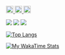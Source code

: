 <p align="left">
  <a href="https://github.com/KOU050223">
    <img height="20" src="https://komarev.com/ghpvc/?username=KOU050223" alt="profile views"/>
  </a>
  <a href="https://github.com/KOU050223?tab=followers">
    <img height="20" src="https://img.shields.io/github/followers/KOU050223?label=follow&logo=github&style=flat" alt="followers"/>
  </a>
  <a href="https://qiita.com/KOU050223">
    <img height="20" src="https://qiita-badge.apiapi.app/s/KOU050223/posts.svg" alt="Qiita posts"/>
  </a>
</p>

<!-- GitHub Summary Cards -->
![](https://github-profile-summary-cards.vercel.app/api/cards/profile-details?username=KOU050223&theme=gruvbox)
![](https://github-profile-summary-cards.vercel.app/api/cards/stats?username=KOU050223&theme=gruvbox)
![](https://github-profile-summary-cards.vercel.app/api/cards/productive-time?username=KOU050223&theme=gruvbox&utcOffset=9)

<!-- Top Languages (GitHub) -->
[![Top Langs](https://github-readme-stats.vercel.app/api/top-langs/?username=KOU050223&layout=compact&theme=gruvbox)](https://github.com/anuraghazra/github-readme-stats)

<!-- WakaTime Coding Stats -->
[![My WakaTime Stats](https://github-readme-stats.vercel.app/api/wakatime?username=KOU050223&layout=compact&range=last_7_days&theme=gruvbox&cache_seconds=86400)](https://wakatime.com/@KOU050223)
